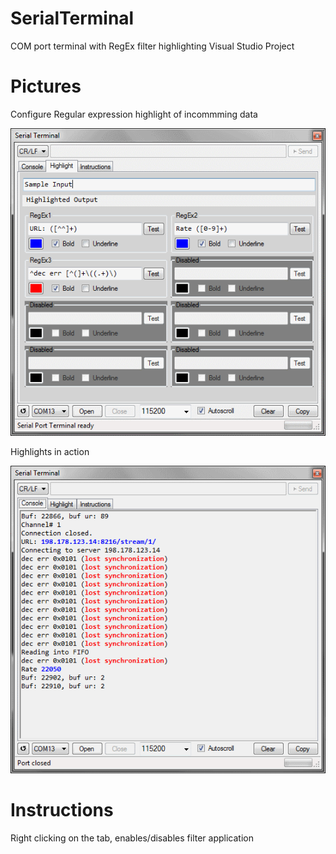 # SerialTerminal
COM port terminal with RegEx filter highlighting
Visual Studio Project

# Pictures
Configure Regular expression highlight of incommming data

![Picture2](pics/pic2.png)


Highlights in action

![Picture1](pics/pic1.png)

# Instructions

Right clicking on the tab, enables/disables filter application

